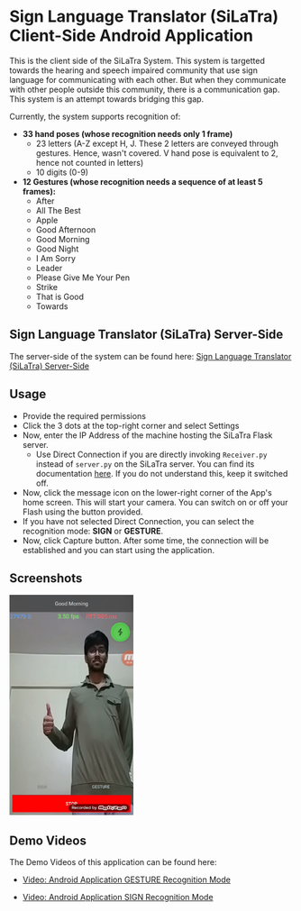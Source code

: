 # Sign Language Translator (SiLaTra) Client-Side Android Application

This is the client side of the SiLaTra System. This system is targetted towards the hearing and speech impaired community that use sign language for communicating with each other. But when they communicate with other people outside this community, there is a communication gap. This system is an attempt towards bridging this gap.

Currently, the system supports recognition of:
* **33 hand poses (whose recognition needs only 1 frame)**
    * 23 letters (A-Z except H, J. These 2 letters are conveyed through gestures. Hence, wasn't covered. V hand pose is equivalent to 2, hence not counted in letters)
    * 10 digits (0-9)
* **12 Gestures (whose recognition needs a sequence of at least 5 frames):**
    * After
    * All The Best
    * Apple
    * Good Afternoon
    * Good Morning
    * Good Night
    * I Am Sorry
    * Leader
    * Please Give Me Your Pen
    * Strike
    * That is Good
    * Towards
    
## Sign Language Translator (SiLaTra) Server-Side

The server-side of the system can be found here: [Sign Language Translator (SiLaTra) Server-Side](https://github.com/kartik2112/Silatra)

## Usage

* Provide the required permissions
* Click the 3 dots at the top-right corner and select Settings
* Now, enter the IP Address of the machine hosting the SiLaTra Flask server.
  * Use Direct Connection if you are directly invoking ``Receiver.py`` instead of ``server.py`` on the SiLaTra server. 
  You can find its documentation [here](https://github.com/kartik2112/Silatra). If you do not understand this, keep it switched off.
* Now, click the message icon on the lower-right corner of the App's home screen. This will start your camera. 
You can switch on or off your Flash using the button provided.
* If you have not selected Direct Connection, you can select the recognition mode: **SIGN** or **GESTURE**.
* Now, click Capture button. After some time, the connection will be established and you can start using the application.

## Screenshots

<img src="/Screenshots/Gesture_Good Morning.jpg" width="220px"/> 

## Demo Videos

The Demo Videos of this application can be found here:

* [Video: Android Application GESTURE Recognition Mode](https://drive.google.com/file/d/1YH6i5OYm3zrSTE-fvWF-zeas9-wiPObo/preview)

* [Video: Android Application SIGN Recognition Mode](https://drive.google.com/file/d/1nrDSmnbonpNWM9grgfg7baCJIL-cQAWX/preview)
